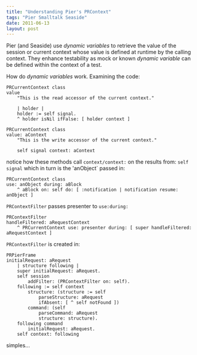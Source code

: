 ```yaml
---
title: "Understanding Pier's PRContext"
tags: "Pier Smalltalk Seaside"
date: 2011-06-13
layout: post
---
```


Pier (and Seaside) use *dynamic variables* to retrieve the value of the session or current context whose value is defined at runtime by the calling context. They enhance testability as mock or known _dynamic variable_ can be defined within the context of a test.

How do _dynamic variables_ work. Examining the code:

```smalltalk
PRCurrentContext class
value
	"This is the read accessor of the current context."

	| holder |
	holder := self signal.
	^ holder isNil ifFalse: [ holder context ]
```

```smalltalk
PRCurrentContext class
value: aContext
	"This is the write accessor of the current context."

	self signal context: aContext
```

notice how these methods call `context/context:` on the results from: `self signal` which in turn is the 'anObject` passed in:

```smalltalk
PRCurrentContext class
use: anObject during: aBlock
	^ aBlock on: self do: [ :notification | notification resume: anObject ]
```

`PRContextFilter` passes presenter to `use:during:`

```smalltalk
PRContextFilter
handleFiltered: aRequestContext
	^ PRCurrentContext use: presenter during: [ super handleFiltered: aRequestContext ]
```

`PRContextFilter` is created in:

```smalltalk
PRPierFrame
initialRequest: aRequest
	| structure following |
	super initialRequest: aRequest.
	self session
		addFilter: (PRContextFilter on: self).
	following := self context
		structure: (structure := self
			parseStructure: aRequest
			ifAbsent: [ ^ self notFound ])
		command: (self
			parseCommand: aRequest
			structure: structure).
	following command
		initialRequest: aRequest.
	self context: following
```

simples...
